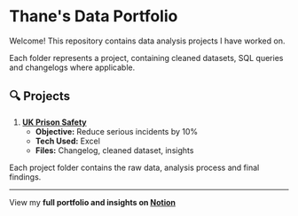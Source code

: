 # Thane's Data Portfolio

Welcome! This repository contains data analysis projects I have worked on. 

Each folder represents a project, containing cleaned datasets, SQL queries and changelogs where applicable.

## 🔍 Projects

1. **[UK Prison Safety](./project-uk-prison-safety/README.md)**
   - **Objective:** Reduce serious incidents by 10%
   - **Tech Used:** Excel
   - **Files:** Changelog, cleaned dataset, insights


Each project folder contains the raw data, analysis process and final findings.

---
View my **full portfolio and insights on [Notion](https://gray-diascia-2f7.notion.site/Thane-Macdonald-Data-Portfolio-19f009096b56801cbf3ce5c6d4b54608?pvs=4)**
